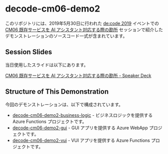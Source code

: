 # decode-cm06-demo2

このリポジトリには、2019年5月30日に行われた [de:code 2019](https://www.microsoft.com/ja-jp/events/decode/2019/default.aspx) イベントでの [CM06 既存サービスを AI アシスタント対応する際の勘所](https://www.microsoft.com/ja-jp/events/decode/2019session/detail.aspx?sid=CM06&tk=CM) セッションで紹介したデモンストレーションのソースコード一式が含まれています。

## Session Slides

当日使用したスライドは以下にあります。

[CM06 既存サービスを AI アシスタント対応する際の勘所 - Speaker Deck](http://bit.ly/decode19cm06)

## Structure of This Demonstration

今回のデモンストレーションは、以下で構成されています。

* [decode-cm06-demo2-business-logic](https://github.com/yoichiro/decode-cm06-demo2/tree/master/decode-cm06-demo2-business-logic) - ビジネスロジックを提供する Azure Functions プロジェクトです。
* [decode-cm06-demo2-gui](https://github.com/yoichiro/decode-cm06-demo2/tree/master/decode-cm06-demo2-gui) - GUI アプリを提供する Azure WebApp プロジェクトです。
* [decode-cm06-demo2-vui](https://github.com/yoichiro/decode-cm06-demo2/tree/master/decode-cm06-demo2-vui) - VUI アプリを提供する Azure Functions プロジェクトです。
